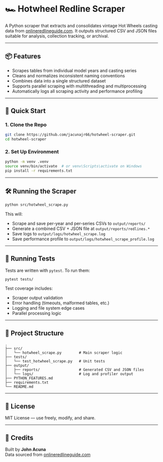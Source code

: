 # 🏎️ Hotwheel Redline Scraper

A Python scraper that extracts and consolidates vintage Hot Wheels casting data from 
[onlineredlineguide.com](https://onlineredlineguide.com). It outputs structured CSV and JSON 
files suitable for analysis, collection tracking, or archival.

---

## 📦 Features

- Scrapes tables from individual model years and casting series
- Cleans and normalizes inconsistent naming conventions
- Combines data into a single structured dataset
- Supports parallel scraping with multithreading and multiprocessing
- Automatically logs all scraping activity and performance profiling

---

## 🚀 Quick Start

### 1. Clone the Repo

```bash
git clone https://github.com/jacunajr66/hotwheel-scraper.git
cd hotwheel-scraper
```

### 2. Set Up Environment

```bash
python -m venv .venv
source venv/bin/activate  # or venv\Scripts\activate on Windows
pip install -r requirements.txt
```

---

## 🛠️ Running the Scraper

```bash
python src/hotwheel_scrape.py
```

This will:
- Scrape and save per-year and per-series CSVs to `output/reports/`
- Generate a combined CSV + JSON file at `output/reports/redlines.*`
- Save logs to `output/logs/hotwheel_scrape.log`
- Save performance profile to `output/logs/hotwheel_scrape_profile.log`

---

## 🧪 Running Tests

Tests are written with `pytest`. To run them:

```bash
pytest tests/
```

Test coverage includes:
- Scraper output validation
- Error handling (timeouts, malformed tables, etc.)
- Logging and file system edge cases
- Parallel processing logic

---

## 📁 Project Structure

```
.
├── src/
│   └── hotwheel_scrape.py        # Main scraper logic
├── tests/
│   └── test_hotwheel_scrape.py   # Unit tests
├── output/
│   ├── reports/                  # Generated CSV and JSON files
│   └── logs/                     # Log and profiler output
├── PYTHON_FEATURES.md
├── requirements.txt
└── README.md
```

---

## 📜 License

MIT License — use freely, modify, and share.

---

## 🙌 Credits

Built by **John Acuna**  
Data sourced from [onlineredlineguide.com](https://onlineredlineguide.com)
